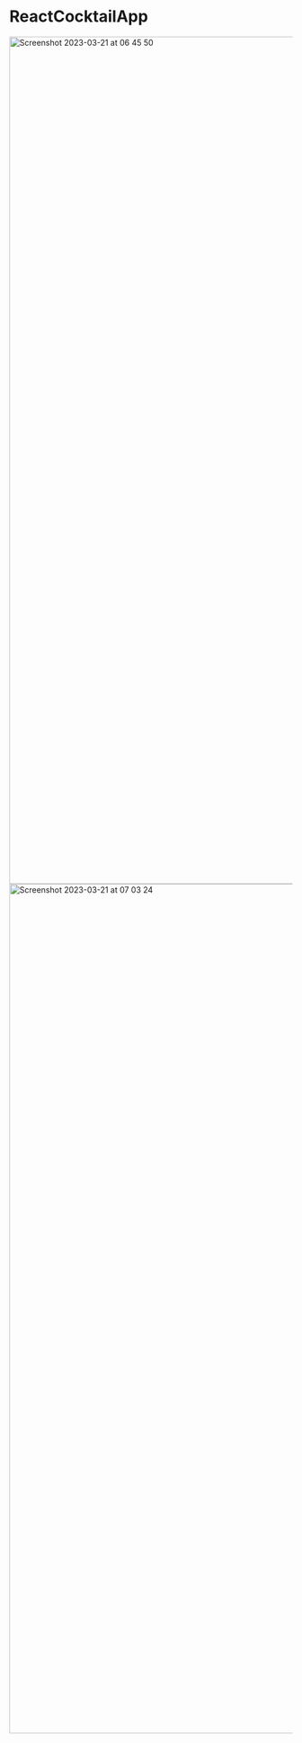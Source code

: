 # ReactCocktailApp

<img width="1508" alt="Screenshot 2023-03-21 at 06 45 50" src="https://user-images.githubusercontent.com/82292818/226506844-30f2bdc6-a031-45b6-8eba-4333a790bb02.png">

<img width="1512" alt="Screenshot 2023-03-21 at 07 03 24" src="https://user-images.githubusercontent.com/82292818/226508623-8ccd05b9-639d-45f9-9669-246c27d3e369.png">
